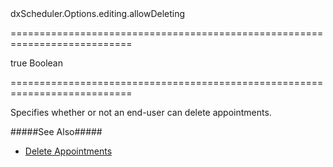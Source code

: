 <!--id-->dxScheduler.Options.editing.allowDeleting<!--/id-->
===========================================================================
<!--default-->true<!--/default-->
<!--type-->Boolean<!--/type-->
===========================================================================

<!--shortDescription-->
Specifies whether or not an end-user can delete appointments.
<!--/shortDescription-->

<!--fullDescription-->
#####See Also#####
- [Delete Appointments](/Documentation/Guide/Widgets/Scheduler/Appointments/Delete_Appointments/)
<!--/fullDescription-->